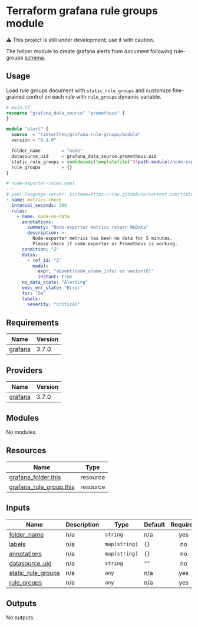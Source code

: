 # Terraform grafana rule groups module

⚠️ This project is still under development; use it with caution.

The helper module to create grafana alerts from document following rule-groups [schema](./schema.json).

## Usage

Load rule groups document with `static_rule_groups` and customize fine-grained control on each rule with `rule_groups` dynamic variable.

```tf
# main.tf
resource "grafana_data_source" "prometheus" {
}

module "alert" {
  source  = "timtorChen/grafana-rule-groups/module"
  version = "0.1.0"

  folder_name        = "node"
  datasource_uid     = grafana_data_source.prometheus.uid
  static_rule_groups = yamldecode(templatefile("${path.module}/node-exporter-rules.yaml", {}))
  rule_groups        = {}
}
```

```yaml
# node-exporter-rules.yaml
---
# yaml-language-server: $schema=https://raw.githubusercontent.com/timtorChen/terraform-module-grafana-rule-groups/refs/heads/main/schema.json
- name: metrics-check
  interval_seconds: 300
  rules:
    - name: node-no-data
      annotations:
        summary: "Node-exporter metrics return NoData"
        description: >-
          Node-exporter metrics has been no data for 5 minutes.
          Please check if node-exporter or Prometheus is working.
      condition: "Z"
      datas:
        - ref_id: "Z"
          model:
            expr: "absent(node_uname_info) or vector(0)"
            instant: true
      no_data_state: "Alerting"
      exec_err_state: "Error"
      for: "5m"
      labels:
        severity: "critical"
```

<!-- BEGIN_TF_DOCS -->

## Requirements

| Name                                                               | Version |
| ------------------------------------------------------------------ | ------- |
| <a name="requirement_grafana"></a> [grafana](#requirement_grafana) | 3.7.0   |

## Providers

| Name                                                         | Version |
| ------------------------------------------------------------ | ------- |
| <a name="provider_grafana"></a> [grafana](#provider_grafana) | 3.7.0   |

## Modules

No modules.

## Resources

| Name                                                                                                               | Type     |
| ------------------------------------------------------------------------------------------------------------------ | -------- |
| [grafana_folder.this](https://registry.terraform.io/providers/grafana/grafana/3.7.0/docs/resources/folder)         | resource |
| [grafana_rule_group.this](https://registry.terraform.io/providers/grafana/grafana/3.7.0/docs/resources/rule_group) | resource |

## Inputs

| Name                                                                                    | Description | Type          | Default | Required |
| --------------------------------------------------------------------------------------- | ----------- | ------------- | ------- | :------: |
| <a name="input_folder_name"></a> [folder_name](#input_folder_name)                      | n/a         | `string`      | n/a     |   yes    |
| <a name="input_labels"></a> [labels](#input_labels)                                     | n/a         | `map(string)` | `{}`    |    no    |
| <a name="input_annotations"></a> [annotations](#input_annotations)                      | n/a         | `map(string)` | `{}`    |    no    |
| <a name="input_datasource_uid"></a> [datasource_uid](#input_datasource_uid)             | n/a         | `string`      | `""`    |    no    |
| <a name="input_static_rule_groups"></a> [static_rule_groups](#input_static_rule_groups) | n/a         | `any`         | n/a     |   yes    |
| <a name="input_rule_groups"></a> [rule_groups](#input_rule_groups)                      | n/a         | `any`         | n/a     |   yes    |

## Outputs

No outputs.

<!-- END_TF_DOCS -->
